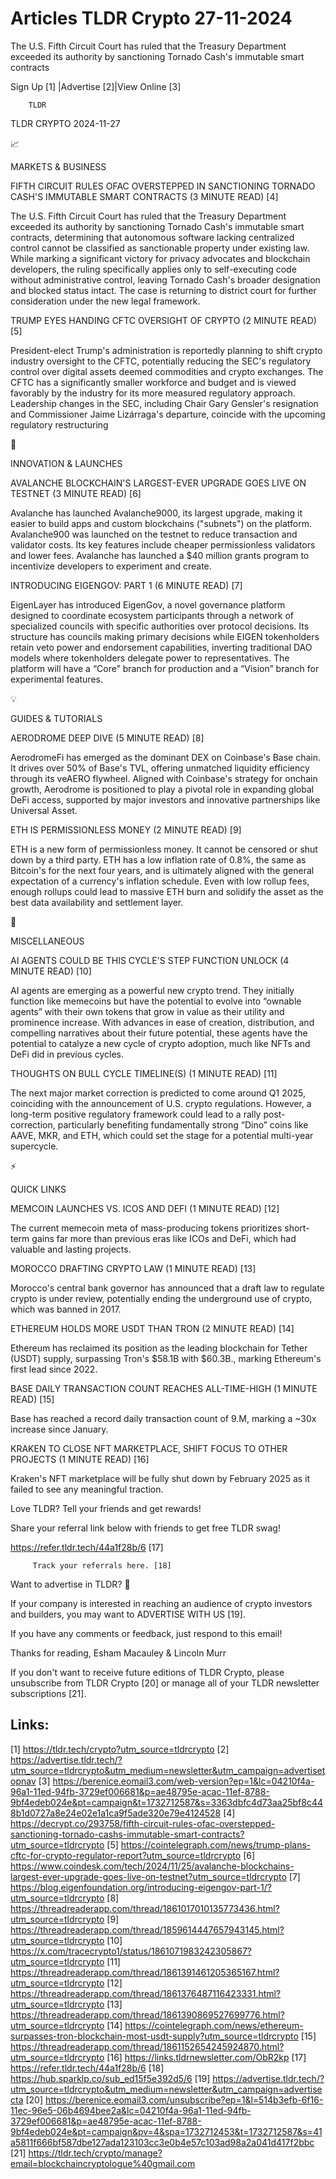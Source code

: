 # Articles TLDR Crypto 27-11-2024

The U.S. Fifth Circuit Court has ruled that the Treasury Department
exceeded its authority by sanctioning Tornado Cash's immutable smart
contracts ‌ ‌ ‌ ‌ ‌ ‌ ‌ ‌ ‌ ‌ ‌ ‌ ‌ ‌ ‌ ‌ ‌ ‌ ‌ ‌ ‌ ‌ ‌ ‌ ‌ ‌  ‌ ‌ ‌ ‌ ‌ ‌ ‌ ‌ ‌ ‌ ‌ ‌ ‌ ‌ ‌ ‌ ‌ ‌ ‌ ‌ ‌ ‌ ‌ ‌ ‌ ‌ 


 Sign Up [1] |Advertise [2]|View Online [3] 

		TLDR 

TLDR CRYPTO 2024-11-27

📈 

MARKETS & BUSINESS

 FIFTH CIRCUIT RULES OFAC OVERSTEPPED IN SANCTIONING TORNADO CASH'S
IMMUTABLE SMART CONTRACTS (3 MINUTE READ) [4] 

 The U.S. Fifth Circuit Court has ruled that the Treasury Department
exceeded its authority by sanctioning Tornado Cash's immutable smart
contracts, determining that autonomous software lacking centralized
control cannot be classified as sanctionable property under existing
law. While marking a significant victory for privacy advocates and
blockchain developers, the ruling specifically applies only to
self-executing code without administrative control, leaving Tornado
Cash's broader designation and blocked status intact. The case is
returning to district court for further consideration under the new
legal framework. 

 TRUMP EYES HANDING CFTC OVERSIGHT OF CRYPTO (2 MINUTE READ) [5] 

 President-elect Trump's administration is reportedly planning to
shift crypto industry oversight to the CFTC, potentially reducing the
SEC's regulatory control over digital assets deemed commodities and
crypto exchanges. The CFTC has a significantly smaller workforce and
budget and is viewed favorably by the industry for its more measured
regulatory approach. Leadership changes in the SEC, including Chair
Gary Gensler's resignation and Commissioner Jaime Lizárraga's
departure, coincide with the upcoming regulatory restructuring 

🚀 

INNOVATION & LAUNCHES

 AVALANCHE BLOCKCHAIN'S LARGEST-EVER UPGRADE GOES LIVE ON TESTNET (3
MINUTE READ) [6] 

 Avalanche has launched Avalanche9000, its largest upgrade, making it
easier to build apps and custom blockchains ("subnets") on the
platform. Avalanche900 was launched on the testnet to reduce
transaction and validator costs. Its key features include cheaper
permissionless validators and lower fees. Avalanche has launched a $40
million grants program to incentivize developers to experiment and
create. 

 INTRODUCING EIGENGOV: PART 1 (6 MINUTE READ) [7] 

 EigenLayer has introduced EigenGov, a novel governance platform
designed to coordinate ecosystem participants through a network of
specialized councils with specific authorities over protocol
decisions. Its structure has councils making primary decisions while
EIGEN tokenholders retain veto power and endorsement capabilities,
inverting traditional DAO models where tokenholders delegate power to
representatives. The platform will have a “Core” branch for
production and a “Vision” branch for experimental features. 

💡 

GUIDES & TUTORIALS

 AERODROME DEEP DIVE (5 MINUTE READ) [8] 

 AerodromeFi has emerged as the dominant DEX on Coinbase's Base chain.
It drives over 50% of Base's TVL, offering unmatched liquidity
efficiency through its veAERO flywheel. Aligned with Coinbase's
strategy for onchain growth, Aerodrome is positioned to play a pivotal
role in expanding global DeFi access, supported by major investors and
innovative partnerships like Universal Asset. 

 ETH IS PERMISSIONLESS MONEY (2 MINUTE READ) [9] 

 ETH is a new form of permissionless money. It cannot be censored or
shut down by a third party. ETH has a low inflation rate of 0.8%, the
same as Bitcoin's for the next four years, and is ultimately aligned
with the general expectation of a currency's inflation schedule. Even
with low rollup fees, enough rollups could lead to massive ETH burn
and solidify the asset as the best data availability and settlement
layer. 

🦄 

MISCELLANEOUS

 AI AGENTS COULD BE THIS CYCLE'S STEP FUNCTION UNLOCK (4 MINUTE READ)
[10] 

 AI agents are emerging as a powerful new crypto trend. They initially
function like memecoins but have the potential to evolve into
“ownable agents” with their own tokens that grow in value as their
utility and prominence increase. With advances in ease of creation,
distribution, and compelling narratives about their future potential,
these agents have the potential to catalyze a new cycle of crypto
adoption, much like NFTs and DeFi did in previous cycles. 

 THOUGHTS ON BULL CYCLE TIMELINE(S) (1 MINUTE READ) [11] 

 The next major market correction is predicted to come around Q1 2025,
coinciding with the announcement of U.S. crypto regulations. However,
a long-term positive regulatory framework could lead to a rally
post-correction, particularly benefiting fundamentally strong
“Dino” coins like AAVE, MKR, and ETH, which could set the stage
for a potential multi-year supercycle. 

⚡ 

QUICK LINKS

 MEMCOIN LAUNCHES VS. ICOS AND DEFI (1 MINUTE READ) [12] 

 The current memecoin meta of mass-producing tokens prioritizes
short-term gains far more than previous eras like ICOs and DeFi, which
had valuable and lasting projects. 

 MOROCCO DRAFTING CRYPTO LAW (1 MINUTE READ) [13] 

 Morocco's central bank governor has announced that a draft law to
regulate crypto is under review, potentially ending the underground
use of crypto, which was banned in 2017. 

 ETHEREUM HOLDS MORE USDT THAN TRON (2 MINUTE READ) [14] 

 Ethereum has reclaimed its position as the leading blockchain for
Tether (USDT) supply, surpassing Tron's $58.1B with $60.3B., marking
Ethereum's first lead since 2022. 

 BASE DAILY TRANSACTION COUNT REACHES ALL-TIME-HIGH (1 MINUTE READ)
[15] 

 Base has reached a record daily transaction count of 9.M, marking a
~30x increase since January. 

 KRAKEN TO CLOSE NFT MARKETPLACE, SHIFT FOCUS TO OTHER PROJECTS (1
MINUTE READ) [16] 

 Kraken's NFT marketplace will be fully shut down by February 2025 as
it failed to see any meaningful traction. 

Love TLDR? Tell your friends and get rewards!

 Share your referral link below with friends to get free TLDR swag! 

 https://refer.tldr.tech/44a1f28b/6 [17] 

		 Track your referrals here. [18] 

Want to advertise in TLDR? 📰

 If your company is interested in reaching an audience of crypto
investors and builders, you may want to ADVERTISE WITH US [19]. 

 If you have any comments or feedback, just respond to this email! 

Thanks for reading, 
Esham Macauley & Lincoln Murr 

If you don't want to receive future editions of TLDR Crypto, please
unsubscribe from TLDR Crypto [20] or manage all of your TLDR
newsletter subscriptions [21]. 

 

Links:
------
[1] https://tldr.tech/crypto?utm_source=tldrcrypto
[2] https://advertise.tldr.tech/?utm_source=tldrcrypto&utm_medium=newsletter&utm_campaign=advertisetopnav
[3] https://berenice.eomail3.com/web-version?ep=1&lc=04210f4a-96a1-11ed-94fb-3729ef006681&p=ae48795e-acac-11ef-8788-9bf4edeb024e&pt=campaign&t=1732712587&s=3363dbfc4d73aa25bf8c448b1d0727a8e24e02e1a1ca9f5ade320e79e4124528
[4] https://decrypt.co/293758/fifth-circuit-rules-ofac-overstepped-sanctioning-tornado-cashs-immutable-smart-contracts?utm_source=tldrcrypto
[5] https://cointelegraph.com/news/trump-plans-cftc-for-crypto-regulator-report?utm_source=tldrcrypto
[6] https://www.coindesk.com/tech/2024/11/25/avalanche-blockchains-largest-ever-upgrade-goes-live-on-testnet?utm_source=tldrcrypto
[7] https://blog.eigenfoundation.org/introducing-eigengov-part-1/?utm_source=tldrcrypto
[8] https://threadreaderapp.com/thread/1861017010135773436.html?utm_source=tldrcrypto
[9] https://threadreaderapp.com/thread/1859614447657943145.html?utm_source=tldrcrypto
[10] https://x.com/tracecrypto1/status/1861071983242305867?utm_source=tldrcrypto
[11] https://threadreaderapp.com/thread/1861391461205365167.html?utm_source=tldrcrypto
[12] https://threadreaderapp.com/thread/1861376487116423331.html?utm_source=tldrcrypto
[13] https://threadreaderapp.com/thread/1861390869527699776.html?utm_source=tldrcrypto
[14] https://cointelegraph.com/news/ethereum-surpasses-tron-blockchain-most-usdt-supply?utm_source=tldrcrypto
[15] https://threadreaderapp.com/thread/1861152654245924870.html?utm_source=tldrcrypto
[16] https://links.tldrnewsletter.com/ObR2kp
[17] https://refer.tldr.tech/44a1f28b/6
[18] https://hub.sparklp.co/sub_ed15f5e392d5/6
[19] https://advertise.tldr.tech/?utm_source=tldrcrypto&utm_medium=newsletter&utm_campaign=advertisecta
[20] https://berenice.eomail3.com/unsubscribe?ep=1&l=514b3efb-6f16-11ec-96e5-06b4694bee2a&lc=04210f4a-96a1-11ed-94fb-3729ef006681&p=ae48795e-acac-11ef-8788-9bf4edeb024e&pt=campaign&pv=4&spa=1732712453&t=1732712587&s=41a5811f666bf587dbe127ada123103cc3e0b4e57c103ad98a2a041d417f2bbc
[21] https://tldr.tech/crypto/manage?email=blockchaincryptologue%40gmail.com